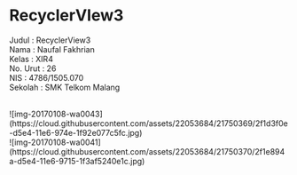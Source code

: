 # RecyclerVIew3

Judul     : RecyclerView3<br/>
Nama      : Naufal Fakhrian<br/>
Kelas     : XIR4<br/>
No. Urut  : 26<br/>
NIS       : 4786/1505.070<br/>
Sekolah   : SMK Telkom Malang<br/>

<br/>
![img-20170108-wa0043](https://cloud.githubusercontent.com/assets/22053684/21750369/2f1d3f0e-d5e4-11e6-974e-1f92e077c5fc.jpg)
<br/>
![img-20170108-wa0041](https://cloud.githubusercontent.com/assets/22053684/21750370/2f1e894a-d5e4-11e6-9715-1f3af5240e1c.jpg)
